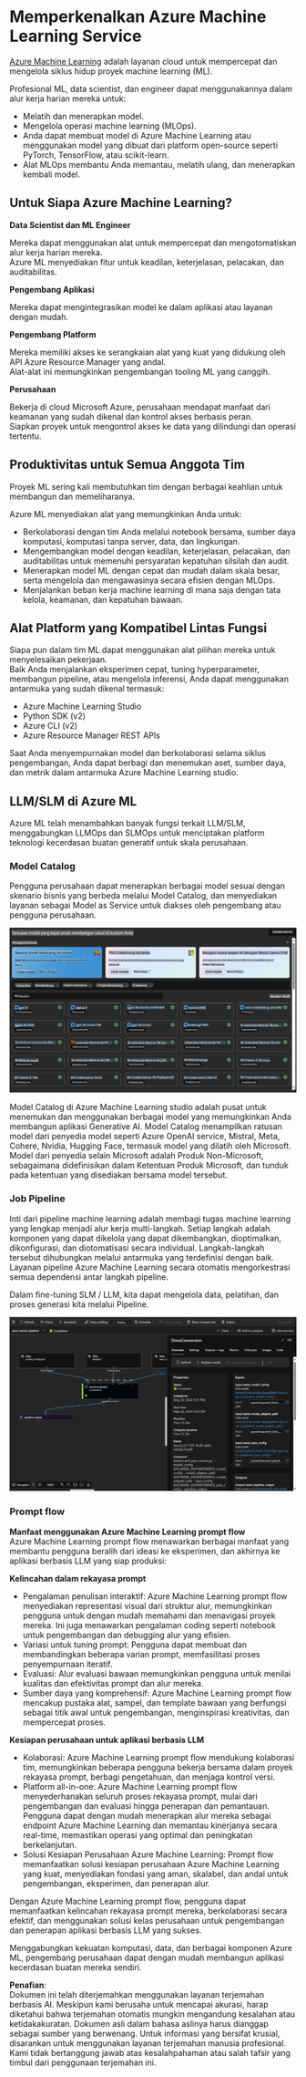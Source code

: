 # **Memperkenalkan Azure Machine Learning Service**

[Azure Machine Learning](https://ml.azure.com?WT.mc_id=aiml-138114-kinfeylo) adalah layanan cloud untuk mempercepat dan mengelola siklus hidup proyek machine learning (ML).

Profesional ML, data scientist, dan engineer dapat menggunakannya dalam alur kerja harian mereka untuk:

- Melatih dan menerapkan model.
- Mengelola operasi machine learning (MLOps).
- Anda dapat membuat model di Azure Machine Learning atau menggunakan model yang dibuat dari platform open-source seperti PyTorch, TensorFlow, atau scikit-learn.
- Alat MLOps membantu Anda memantau, melatih ulang, dan menerapkan kembali model.

## Untuk Siapa Azure Machine Learning?

**Data Scientist dan ML Engineer**

Mereka dapat menggunakan alat untuk mempercepat dan mengotomatiskan alur kerja harian mereka.  
Azure ML menyediakan fitur untuk keadilan, keterjelasan, pelacakan, dan auditabilitas.

**Pengembang Aplikasi**

Mereka dapat mengintegrasikan model ke dalam aplikasi atau layanan dengan mudah.

**Pengembang Platform**

Mereka memiliki akses ke serangkaian alat yang kuat yang didukung oleh API Azure Resource Manager yang andal.  
Alat-alat ini memungkinkan pengembangan tooling ML yang canggih.

**Perusahaan**

Bekerja di cloud Microsoft Azure, perusahaan mendapat manfaat dari keamanan yang sudah dikenal dan kontrol akses berbasis peran.  
Siapkan proyek untuk mengontrol akses ke data yang dilindungi dan operasi tertentu.

## Produktivitas untuk Semua Anggota Tim
Proyek ML sering kali membutuhkan tim dengan berbagai keahlian untuk membangun dan memeliharanya.

Azure ML menyediakan alat yang memungkinkan Anda untuk:
- Berkolaborasi dengan tim Anda melalui notebook bersama, sumber daya komputasi, komputasi tanpa server, data, dan lingkungan.
- Mengembangkan model dengan keadilan, keterjelasan, pelacakan, dan auditabilitas untuk memenuhi persyaratan kepatuhan silsilah dan audit.
- Menerapkan model ML dengan cepat dan mudah dalam skala besar, serta mengelola dan mengawasinya secara efisien dengan MLOps.
- Menjalankan beban kerja machine learning di mana saja dengan tata kelola, keamanan, dan kepatuhan bawaan.

## Alat Platform yang Kompatibel Lintas Fungsi

Siapa pun dalam tim ML dapat menggunakan alat pilihan mereka untuk menyelesaikan pekerjaan.  
Baik Anda menjalankan eksperimen cepat, tuning hyperparameter, membangun pipeline, atau mengelola inferensi, Anda dapat menggunakan antarmuka yang sudah dikenal termasuk:
- Azure Machine Learning Studio
- Python SDK (v2)
- Azure CLI (v2)
- Azure Resource Manager REST APIs

Saat Anda menyempurnakan model dan berkolaborasi selama siklus pengembangan, Anda dapat berbagi dan menemukan aset, sumber daya, dan metrik dalam antarmuka Azure Machine Learning studio.

## **LLM/SLM di Azure ML**

Azure ML telah menambahkan banyak fungsi terkait LLM/SLM, menggabungkan LLMOps dan SLMOps untuk menciptakan platform teknologi kecerdasan buatan generatif untuk skala perusahaan.

### **Model Catalog**

Pengguna perusahaan dapat menerapkan berbagai model sesuai dengan skenario bisnis yang berbeda melalui Model Catalog, dan menyediakan layanan sebagai Model as Service untuk diakses oleh pengembang atau pengguna perusahaan.

![models](../../../../translated_images/models.2450411eac222e539ffb55785a8f550d01be1030bd8eb67c9c4f9ae4ca5d64be.id.png)

Model Catalog di Azure Machine Learning studio adalah pusat untuk menemukan dan menggunakan berbagai model yang memungkinkan Anda membangun aplikasi Generative AI. Model Catalog menampilkan ratusan model dari penyedia model seperti Azure OpenAI service, Mistral, Meta, Cohere, Nvidia, Hugging Face, termasuk model yang dilatih oleh Microsoft. Model dari penyedia selain Microsoft adalah Produk Non-Microsoft, sebagaimana didefinisikan dalam Ketentuan Produk Microsoft, dan tunduk pada ketentuan yang disediakan bersama model tersebut.

### **Job Pipeline**

Inti dari pipeline machine learning adalah membagi tugas machine learning yang lengkap menjadi alur kerja multi-langkah. Setiap langkah adalah komponen yang dapat dikelola yang dapat dikembangkan, dioptimalkan, dikonfigurasi, dan diotomatisasi secara individual. Langkah-langkah tersebut dihubungkan melalui antarmuka yang terdefinisi dengan baik. Layanan pipeline Azure Machine Learning secara otomatis mengorkestrasi semua dependensi antar langkah pipeline.

Dalam fine-tuning SLM / LLM, kita dapat mengelola data, pelatihan, dan proses generasi kita melalui Pipeline.

![finetuning](../../../../translated_images/finetuning.b52e4aa971dfd8d3c668db913a2b419380533bd3a920d227ec19c078b7b3f309.id.png)

### **Prompt flow**

**Manfaat menggunakan Azure Machine Learning prompt flow**  
Azure Machine Learning prompt flow menawarkan berbagai manfaat yang membantu pengguna beralih dari ideasi ke eksperimen, dan akhirnya ke aplikasi berbasis LLM yang siap produksi:

**Kelincahan dalam rekayasa prompt**

- Pengalaman penulisan interaktif: Azure Machine Learning prompt flow menyediakan representasi visual dari struktur alur, memungkinkan pengguna untuk dengan mudah memahami dan menavigasi proyek mereka. Ini juga menawarkan pengalaman coding seperti notebook untuk pengembangan dan debugging alur yang efisien.
- Variasi untuk tuning prompt: Pengguna dapat membuat dan membandingkan beberapa varian prompt, memfasilitasi proses penyempurnaan iteratif.
- Evaluasi: Alur evaluasi bawaan memungkinkan pengguna untuk menilai kualitas dan efektivitas prompt dan alur mereka.
- Sumber daya yang komprehensif: Azure Machine Learning prompt flow mencakup pustaka alat, sampel, dan template bawaan yang berfungsi sebagai titik awal untuk pengembangan, menginspirasi kreativitas, dan mempercepat proses.

**Kesiapan perusahaan untuk aplikasi berbasis LLM**

- Kolaborasi: Azure Machine Learning prompt flow mendukung kolaborasi tim, memungkinkan beberapa pengguna bekerja bersama dalam proyek rekayasa prompt, berbagi pengetahuan, dan menjaga kontrol versi.
- Platform all-in-one: Azure Machine Learning prompt flow menyederhanakan seluruh proses rekayasa prompt, mulai dari pengembangan dan evaluasi hingga penerapan dan pemantauan. Pengguna dapat dengan mudah menerapkan alur mereka sebagai endpoint Azure Machine Learning dan memantau kinerjanya secara real-time, memastikan operasi yang optimal dan peningkatan berkelanjutan.
- Solusi Kesiapan Perusahaan Azure Machine Learning: Prompt flow memanfaatkan solusi kesiapan perusahaan Azure Machine Learning yang kuat, menyediakan fondasi yang aman, skalabel, dan andal untuk pengembangan, eksperimen, dan penerapan alur.

Dengan Azure Machine Learning prompt flow, pengguna dapat memanfaatkan kelincahan rekayasa prompt mereka, berkolaborasi secara efektif, dan menggunakan solusi kelas perusahaan untuk pengembangan dan penerapan aplikasi berbasis LLM yang sukses.

Menggabungkan kekuatan komputasi, data, dan berbagai komponen Azure ML, pengembang perusahaan dapat dengan mudah membangun aplikasi kecerdasan buatan mereka sendiri.

**Penafian**:  
Dokumen ini telah diterjemahkan menggunakan layanan terjemahan berbasis AI. Meskipun kami berusaha untuk mencapai akurasi, harap diketahui bahwa terjemahan otomatis mungkin mengandung kesalahan atau ketidakakuratan. Dokumen asli dalam bahasa aslinya harus dianggap sebagai sumber yang berwenang. Untuk informasi yang bersifat krusial, disarankan untuk menggunakan layanan terjemahan manusia profesional. Kami tidak bertanggung jawab atas kesalahpahaman atau salah tafsir yang timbul dari penggunaan terjemahan ini.